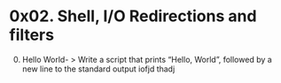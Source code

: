 # 0x02. Shell, I/O Redirections and filters
0. Hello World- > Write a script that prints “Hello, World”, followed by a new line to the standard output iofjd thadj
